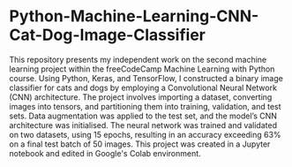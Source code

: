 # Python-Machine-Learning-CNN-Cat-Dog-Image-Classifier
This repository presents my independent work on the second machine learning project within the freeCodeCamp Machine Learning with Python course. Using Python, Keras, and TensorFlow, I constructed a binary image classifier for cats and dogs by employing a Convolutional Neural Network (CNN) architecture. The project involves importing a dataset, converting images into tensors, and partitioning them into training, validation, and test sets. Data augmentation was applied to the test set, and the model’s CNN architecture was initialised. The neural network was trained and validated on two datasets, using 15 epochs, resulting in an accuracy exceeding 63% on a final test batch of 50 images. This project was created in a Jupyter notebook and edited in Google's Colab environment.
